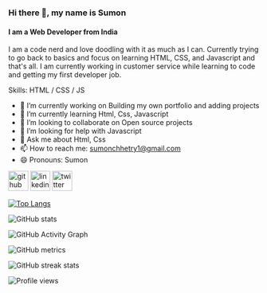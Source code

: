### Hi there 👋, my name is Sumon
#### I am a Web Developer from India
I am a code nerd and love doodling with it as much as I can. Currently trying to go back to basics and focus on learning HTML, CSS, and Javascript and that's all. I am currently working in customer service while learning to code and getting my first developer job.

Skills: HTML / CSS / JS

- 🔭 I’m currently working on Building my own portfolio and adding projects 
- 🌱 I’m currently learning Html, Css, Javascript 
- 👯 I’m looking to collaborate on Open source projects 
- 🤔 I’m looking for help with Javascript 
- 💬 Ask me about Html, Css 
- 📫 How to reach me: sumonchhetry1@gmail.com 
- 😄 Pronouns: Sumon 


[<img src='https://cdn.jsdelivr.net/npm/simple-icons@3.0.1/icons/github.svg' alt='github' height='40'>](https://github.com/sumonchhetry)  [<img src='https://cdn.jsdelivr.net/npm/simple-icons@3.0.1/icons/linkedin.svg' alt='linkedin' height='40'>](https://www.linkedin.com/in/sumon-chhetry/)  [<img src='https://cdn.jsdelivr.net/npm/simple-icons@3.0.1/icons/twitter.svg' alt='twitter' height='40'>](https://twitter.com/SumonChhetry)  

[![Top Langs](https://github-readme-stats.vercel.app/api/top-langs/?username=sumonchhetry)](https://github.com/anuraghazra/github-readme-stats)

![GitHub stats](https://github-readme-stats.vercel.app/api?username=sumonchhetry&show_icons=true)  

![GitHub Activity Graph](https://activity-graph.herokuapp.com/graph?username=sumonchhetry)  

![GitHub metrics](https://metrics.lecoq.io/sumonchhetry)  

![GitHub streak stats](https://github-readme-streak-stats.herokuapp.com/?user=sumonchhetry)  

![Profile views](https://gpvc.arturio.dev/sumonchhetry)  
